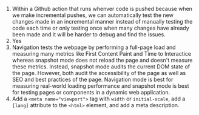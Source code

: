 1. Within a Github action that runs whenver code is pushed because when we make incremental pushes, we can automatically test the new changes made in an incremental manner instead of manually testing the code each time or only testing once when many changes have already been made and it will be harder to debug and find the issues.
2. Yes
3. Navigation tests the webpage by performing a full-page load and measuring many metrics like First Content Paint and Time to Interactice whereas snapshot mode does not reload the page and doesn't measure these metrics. Instead, snapshot mode audits the current DOM state of the page. However, both audit the accessibility of the page as well as SEO and best practices of the page. Navigation mode is best for measuring real-world loading performance and snapshot mode is best for testing pages or components in a dynamic web application. 
4. Add a `<meta name="viewport">` tag with `width` or `initial-scale`, add a `[lang]` attribute to the `<html>` element, and add a meta description.